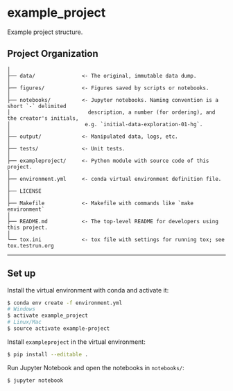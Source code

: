 example_project
==============================

Example project structure.

Project Organization
------------

    │
    ├── data/               <- The original, immutable data dump. 
    │
    ├── figures/            <- Figures saved by scripts or notebooks.
    │
    ├── notebooks/          <- Jupyter notebooks. Naming convention is a short `-` delimited 
    │                         description, a number (for ordering), and the creator's initials,
    │                        e.g. `initial-data-exploration-01-hg`.
    │
    ├── output/             <- Manipulated data, logs, etc.
    │
    ├── tests/              <- Unit tests.
    │
    ├── exampleproject/     <- Python module with source code of this project.
    │
    ├── environment.yml     <- conda virtual environment definition file.
    │
    ├── LICENSE
    │
    ├── Makefile            <- Makefile with commands like `make environment`
    │
    ├── README.md           <- The top-level README for developers using this project.
    │
    └── tox.ini             <- tox file with settings for running tox; see tox.testrun.org


--------


Set up
------------

Install the virtual environment with conda and activate it:

```bash
$ conda env create -f environment.yml
# Windows
$ activate example_project
# Linux/Mac
$ source activate example-project 
```

Install `exampleproject` in the virtual environment:

```bash
$ pip install --editable .
```

Run Jupyter Notebook and open the notebooks in `notebooks/`:

```bash
$ jupyter notebook
```
